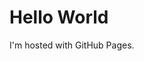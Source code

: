 <!DOCTYPE HTML>
<html>
<head>
  <link rel="stylesheet" type="text/css" href="style.css">
</head>
<body>
<h1>Hello World</h1>
<p>I'm hosted with GitHub Pages.</p>
</body>
</html>
